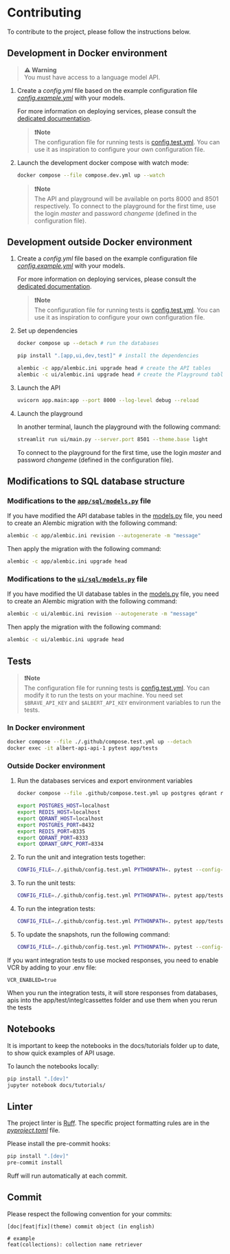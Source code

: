 # Contributing

To contribute to the project, please follow the instructions below.

## Development in Docker environment

> **⚠️ Warning**<br>
> You must have access to a language model API.

1. Create a *config.yml* file based on the example configuration file *[config.example.yml](./config.example.yml)* with your models.

    For more information on deploying services, please consult the [dedicated documentation](./docs/deployment.md).

    > **❗️Note**<br>
    > The configuration file for running tests is [config.test.yml](./.github/config.test.yml). You can use it as inspiration to configure your own configuration file.

2. Launch the development docker compose with watch mode:

    ```bash
    docker compose --file compose.dev.yml up --watch
    ```

    > **❗️Note**<br>
    > The API and playground will be available on ports 8000 and 8501 respectively. To connect to the playground for the first time, use the login *master* and password *changeme* (defined in the configuration file).

## Development outside Docker environment

1. Create a *config.yml* file based on the example configuration file *[config.example.yml](./config.example.yml)* with your models.

    For more information on deploying services, please consult the [dedicated documentation](./docs/deployment.md).

    > **❗️Note**<br>
    > The configuration file for running tests is [config.test.yml](./.github/config.test.yml). You can use it as inspiration to configure your own configuration file.

2. Set up dependencies

    ```bash
    docker compose up --detach # run the databases

    pip install ".[app,ui,dev,test]" # install the dependencies

    alembic -c app/alembic.ini upgrade head # create the API tables
    alembic -c ui/alembic.ini upgrade head # create the Playground tables
    ```

3. Launch the API

    ```bash
    uvicorn app.main:app --port 8000 --log-level debug --reload
    ```

4. Launch the playground

    In another terminal, launch the playground with the following command:

    ```bash
    streamlit run ui/main.py --server.port 8501 --theme.base light
    ```

    To connect to the playground for the first time, use the login *master* and password *changeme* (defined in the configuration file).

## Modifications to SQL database structure

### Modifications to the [`app/sql/models.py`](./app/sql/models.py) file

If you have modified the API database tables in the [models.py](./app/sql/models.py) file, you need to create an Alembic migration with the following command:

```bash
alembic -c app/alembic.ini revision --autogenerate -m "message"
```

Then apply the migration with the following command:

```bash
alembic -c app/alembic.ini upgrade head
```

### Modifications to the [`ui/sql/models.py`](./ui/sql/models.py) file

If you have modified the UI database tables in the [models.py](./ui/sql/models.py) file, you need to create an Alembic migration with the following command:

```bash
alembic -c ui/alembic.ini revision --autogenerate -m "message"
```

Then apply the migration with the following command:

```bash
alembic -c ui/alembic.ini upgrade head
```

## Tests

> **❗️Note**<br>
> The configuration file for running tests is [config.test.yml](./.github/config.test.yml). You can modify it to run the tests on your machine.
> You need set `$BRAVE_API_KEY` and `$ALBERT_API_KEY` environment variables to run the tests.

### In Docker environment

```bash
docker compose --file ./.github/compose.test.yml up --detach
docker exec -it albert-api-api-1 pytest app/tests
```

### Outside Docker environment

1. Run the databases services and export environment variables

    ```bash 
    docker compose --file .github/compose.test.yml up postgres qdrant redis --detach

    export POSTGRES_HOST=localhost
    export REDIS_HOST=localhost
    export QDRANT_HOST=localhost
    export POSTGRES_PORT=8432
    export REDIS_PORT=8335
    export QDRANT_PORT=8333
    export QDRANT_GRPC_PORT=8334
    ```

2. To run the unit and integration tests together:

    ```bash
    CONFIG_FILE=./.github/config.test.yml PYTHONPATH=. pytest --config-file=pyproject.toml
    ```
   
3. To run the unit tests:

    ```bash
    CONFIG_FILE=./.github/config.test.yml PYTHONPATH=. pytest app/tests/unit --config-file=pyproject.toml
    ```
 
4. To run the integration tests:

    ```bash
    CONFIG_FILE=./.github/config.test.yml PYTHONPATH=. pytest app/tests/integ --config-file=pyproject.toml
    ```


5. To update the snapshots, run the following command:

    ```bash
    CONFIG_FILE=./.github/config.test.yml PYTHONPATH=. pytest --config-file=pyproject.toml --snapshot-update
    ```

If you want integration tests to use mocked responses, you need to enable VCR by adding to your .env file:

```
VCR_ENABLED=true
```

When you run the integration tests, it will store responses from databases, apis into the app/test/integ/cassettes folder and use them when you rerun the tests

## Notebooks

It is important to keep the notebooks in the docs/tutorials folder up to date, to show quick examples of API usage.

To launch the notebooks locally:

```bash
pip install ".[dev]"
jupyter notebook docs/tutorials/
```

## Linter

The project linter is [Ruff](https://beta.ruff.rs/docs/configuration/). The specific project formatting rules are in the *[pyproject.toml](./pyproject.toml)* file.

Please install the pre-commit hooks:

```bash
pip install ".[dev]"
pre-commit install
```

Ruff will run automatically at each commit.

## Commit

Please respect the following convention for your commits:

```
[doc|feat|fix](theme) commit object (in english)

# example
feat(collections): collection name retriever
```

